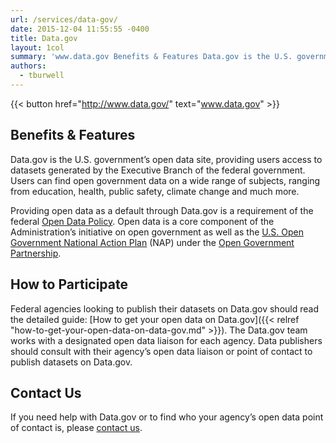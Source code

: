 ```yaml
---
url: /services/data-gov/
date: 2015-12-04 11:55:55 -0400
title: Data.gov
layout: 1col
summary: 'www.data.gov Benefits & Features Data.gov is the U.S. government&rsquo;s open data site, providing users access to datasets generated by the Executive Branch of the federal government. Users can find open government data on a wide range of subjects, ranging from education, health, public safety, climate change and much more. Providing open data as a default'
authors:
  - tburwell
---
```


{{< button href="http://www.data.gov/" text="www.data.gov" >}}

## Benefits & Features

Data.gov is the U.S. government’s open data site, providing users access to datasets generated by the Executive Branch of the federal government. Users can find open government data on a wide range of subjects, ranging from education, health, public safety, climate change and much more.

Providing open data as a default through Data.gov is a requirement of the federal [Open Data Policy](https://www.whitehouse.gov/sites/whitehouse.gov/files/omb/memoranda/2013/m-13-13.pdf). Open data is a core component of the Administration’s initiative on open government as well as the [U.S. Open Government National Action Plan](https://obamawhitehouse.archives.gov/open/partnership/national-action-plans) (NAP) under the [Open Government Partnership](http://www.opengovpartnership.org/).

## How to Participate

Federal agencies looking to publish their datasets on Data.gov should read the detailed guide: [How to get your open data on Data.gov]({{< relref "how-to-get-your-open-data-on-data-gov.md" >}}). The Data.gov team works with a designated open data liaison for each agency. Data publishers should consult with their agency’s open data liaison or point of contact to publish datasets on Data.gov.

## Contact Us

If you need help with Data.gov or to find who your agency’s open data point of contact is, please [contact us](http://www.data.gov/contact).
